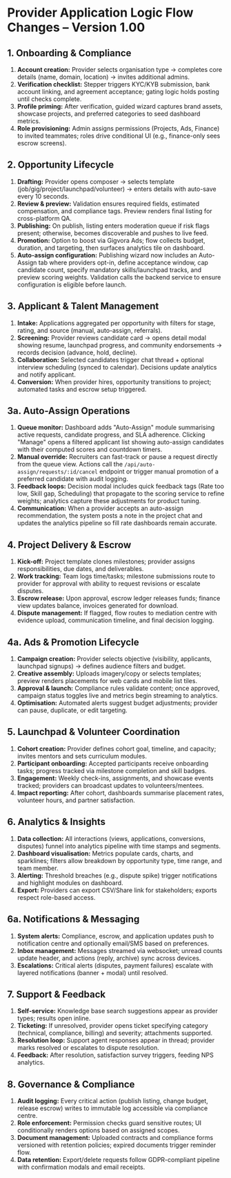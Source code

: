 # Provider Application Logic Flow Changes – Version 1.00

## 1. Onboarding & Compliance
1. **Account creation:** Provider selects organisation type → completes core details (name, domain, location) → invites additional admins.
2. **Verification checklist:** Stepper triggers KYC/KYB submission, bank account linking, and agreement acceptance; gating logic holds posting until checks complete.
3. **Profile priming:** After verification, guided wizard captures brand assets, showcase projects, and preferred categories to seed dashboard metrics.
4. **Role provisioning:** Admin assigns permissions (Projects, Ads, Finance) to invited teammates; roles drive conditional UI (e.g., finance-only sees escrow screens).

## 2. Opportunity Lifecycle
1. **Drafting:** Provider opens composer → selects template (job/gig/project/launchpad/volunteer) → enters details with auto-save every 10 seconds.
2. **Review & preview:** Validation ensures required fields, estimated compensation, and compliance tags. Preview renders final listing for cross-platform QA.
3. **Publishing:** On publish, listing enters moderation queue if risk flags present; otherwise, becomes discoverable and pushes to live feed.
4. **Promotion:** Option to boost via Gigvora Ads; flow collects budget, duration, and targeting, then surfaces analytics tile on dashboard.
5. **Auto-assign configuration:** Publishing wizard now includes an Auto-Assign tab where providers opt-in, define acceptance window, cap candidate count, specify mandatory skills/launchpad tracks, and preview scoring weights. Validation calls the backend service to ensure configuration is eligible before launch.

## 3. Applicant & Talent Management
1. **Intake:** Applications aggregated per opportunity with filters for stage, rating, and source (manual, auto-assign, referrals).
2. **Screening:** Provider reviews candidate card → opens detail modal showing resume, launchpad progress, and community endorsements → records decision (advance, hold, decline).
3. **Collaboration:** Selected candidates trigger chat thread + optional interview scheduling (synced to calendar). Decisions update analytics and notify applicant.
4. **Conversion:** When provider hires, opportunity transitions to project; automated tasks and escrow setup triggered.

## 3a. Auto-Assign Operations
1. **Queue monitor:** Dashboard adds "Auto-Assign" module summarising active requests, candidate progress, and SLA adherence. Clicking "Manage" opens a filtered applicant list showing auto-assign candidates with their computed scores and countdown timers.
2. **Manual override:** Recruiters can fast-track or pause a request directly from the queue view. Actions call the `/api/auto-assign/requests/:id/cancel` endpoint or trigger manual promotion of a preferred candidate with audit logging.
3. **Feedback loops:** Decision modal includes quick feedback tags (Rate too low, Skill gap, Scheduling) that propagate to the scoring service to refine weights; analytics capture these adjustments for product tuning.
4. **Communication:** When a provider accepts an auto-assign recommendation, the system posts a note in the project chat and updates the analytics pipeline so fill rate dashboards remain accurate.

## 4. Project Delivery & Escrow
1. **Kick-off:** Project template clones milestones; provider assigns responsibilities, due dates, and deliverables.
2. **Work tracking:** Team logs time/tasks; milestone submissions route to provider for approval with ability to request revisions or escalate disputes.
3. **Escrow release:** Upon approval, escrow ledger releases funds; finance view updates balance, invoices generated for download.
4. **Dispute management:** If flagged, flow routes to mediation centre with evidence upload, communication timeline, and final decision logging.

## 4a. Ads & Promotion Lifecycle
1. **Campaign creation:** Provider selects objective (visibility, applicants, launchpad signups) → defines audience filters and budget.
2. **Creative assembly:** Uploads imagery/copy or selects templates; preview renders placements for web cards and mobile list tiles.
3. **Approval & launch:** Compliance rules validate content; once approved, campaign status toggles live and metrics begin streaming to analytics.
4. **Optimisation:** Automated alerts suggest budget adjustments; provider can pause, duplicate, or edit targeting.

## 5. Launchpad & Volunteer Coordination
1. **Cohort creation:** Provider defines cohort goal, timeline, and capacity; invites mentors and sets curriculum modules.
2. **Participant onboarding:** Accepted participants receive onboarding tasks; progress tracked via milestone completion and skill badges.
3. **Engagement:** Weekly check-ins, assignments, and showcase events tracked; providers can broadcast updates to volunteers/mentees.
4. **Impact reporting:** After cohort, dashboards summarise placement rates, volunteer hours, and partner satisfaction.

## 6. Analytics & Insights
1. **Data collection:** All interactions (views, applications, conversions, disputes) funnel into analytics pipeline with time stamps and segments.
2. **Dashboard visualisation:** Metrics populate cards, charts, and sparklines; filters allow breakdown by opportunity type, time range, and team member.
3. **Alerting:** Threshold breaches (e.g., dispute spike) trigger notifications and highlight modules on dashboard.
4. **Export:** Providers can export CSV/Share link for stakeholders; exports respect role-based access.

## 6a. Notifications & Messaging
1. **System alerts:** Compliance, escrow, and application updates push to notification centre and optionally email/SMS based on preferences.
2. **Inbox management:** Messages streamed via websocket; unread counts update header, and actions (reply, archive) sync across devices.
3. **Escalations:** Critical alerts (disputes, payment failures) escalate with layered notifications (banner + modal) until resolved.

## 7. Support & Feedback
1. **Self-service:** Knowledge base search suggestions appear as provider types; results open inline.
2. **Ticketing:** If unresolved, provider opens ticket specifying category (technical, compliance, billing) and severity; attachments supported.
3. **Resolution loop:** Support agent responses appear in thread; provider marks resolved or escalates to dispute resolution.
4. **Feedback:** After resolution, satisfaction survey triggers, feeding NPS analytics.

## 8. Governance & Compliance
1. **Audit logging:** Every critical action (publish listing, change budget, release escrow) writes to immutable log accessible via compliance centre.
2. **Role enforcement:** Permission checks guard sensitive routes; UI conditionally renders options based on assigned scopes.
3. **Document management:** Uploaded contracts and compliance forms versioned with retention policies; expired documents trigger reminder flow.
4. **Data retention:** Export/delete requests follow GDPR-compliant pipeline with confirmation modals and email receipts.
